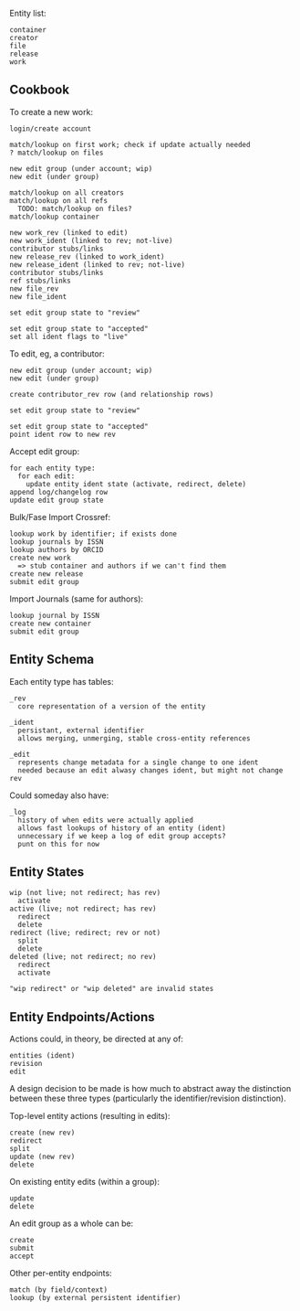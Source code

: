 
Entity list:

    container
    creator
    file
    release
    work

## Cookbook

To create a new work:

    login/create account

    match/lookup on first work; check if update actually needed
    ? match/lookup on files

    new edit group (under account; wip)
    new edit (under group)

    match/lookup on all creators
    match/lookup on all refs
      TODO: match/lookup on files?
    match/lookup container

    new work_rev (linked to edit)
    new work_ident (linked to rev; not-live)
    contributor stubs/links
    new release_rev (linked to work_ident)
    new release_ident (linked to rev; not-live)
    contributor stubs/links
    ref stubs/links
    new file_rev
    new file_ident

    set edit group state to "review"

    set edit group state to "accepted"
    set all ident flags to "live"


To edit, eg, a contributor:

    new edit group (under account; wip)
    new edit (under group)

    create contributor_rev row (and relationship rows)

    set edit group state to "review"

    set edit group state to "accepted"
    point ident row to new rev


Accept edit group:

    for each entity type:
      for each edit:
        update entity ident state (activate, redirect, delete)
    append log/changelog row
    update edit group state


Bulk/Fase Import Crossref:

    lookup work by identifier; if exists done
    lookup journals by ISSN
    lookup authors by ORCID
    create new work
      => stub container and authors if we can't find them
    create new release
    submit edit group


Import Journals (same for authors):

    lookup journal by ISSN
    create new container
    submit edit group

## Entity Schema

Each entity type has tables:

    _rev
      core representation of a version of the entity

    _ident
      persistant, external identifier
      allows merging, unmerging, stable cross-entity references

    _edit
      represents change metadata for a single change to one ident
      needed because an edit alwasy changes ident, but might not change rev

Could someday also have:

    _log
      history of when edits were actually applied
      allows fast lookups of history of an entity (ident)
      unnecessary if we keep a log of edit group accepts?
      punt on this for now

## Entity States

    wip (not live; not redirect; has rev)
      activate
    active (live; not redirect; has rev)
      redirect
      delete
    redirect (live; redirect; rev or not)
      split
      delete
    deleted (live; not redirect; no rev)
      redirect
      activate

    "wip redirect" or "wip deleted" are invalid states

## Entity Endpoints/Actions

Actions could, in theory, be directed at any of:

    entities (ident)
    revision
    edit

A design decision to be made is how much to abstract away the distinction
between these three types (particularly the identifier/revision distinction).

Top-level entity actions (resulting in edits):

    create (new rev)
    redirect
    split
    update (new rev)
    delete

On existing entity edits (within a group):

    update
    delete

An edit group as a whole can be:

    create
    submit
    accept

Other per-entity endpoints:

    match (by field/context)
    lookup (by external persistent identifier)

